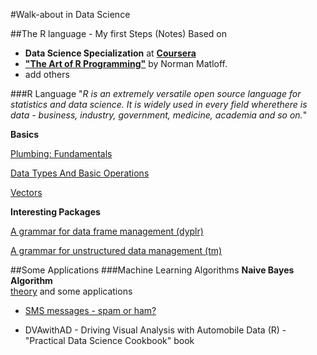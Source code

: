 #Walk-about in Data Science

##The R language - My first Steps (Notes)
Based on 

* __Data Science Specialization__ at __[Coursera](https://www.coursera.org/specializations/jhudatascience)__ 
* __["The Art of R Programming"](http://shop.oreilly.com/product/9781593273842.do)__ by Norman Matloff.
* add others

###R Language
"_R is an extremely versatile open source language for statistics and data science. It is widely used in every field wherethere is data - business, industry, government, medicine, academia and so on._"

__Basics__

[Plumbing: Fundamentals](https://github.com/pparacch/PlayingWithDataScience/blob/master/R_plumbing.md)  

[Data Types And Basic Operations](https://github.com/pparacch/PlayingWithDataScience/blob/master/R_data_types_and_basic_operations.md)  

[Vectors](https://github.com/pparacch/PlayingWithDataScience/blob/master/R_vectors.md)  

__Interesting Packages__  

[A grammar for data frame management (dyplr)](https://github.com/pparacch/PlayingWithDataScience/blob/master/R_dplyr.md)

[A grammar for unstructured data management (tm)](https://github.com/pparacch/PlayingWithDataScience/blob/master/unstructuredData/managingUnstructuredData.md)

##Some Applications
###Machine Learning Algorithms
__Naive Bayes Algorithm__  
[theory](https://github.com/pparacch/PlayingWithDataScience/blob/master/machineLearning/ClassificationUsingNaiveBayes.md) and  some applications

* [SMS messages - spam or ham?](https://github.com/pparacch/PlayingWithDataScience/blob/master/machineLearning/ClassificationUsingNaiveBayes_example.md)


* DVAwithAD - Driving Visual Analysis with Automobile Data (R) - "Practical Data Science Cookbook" book 
